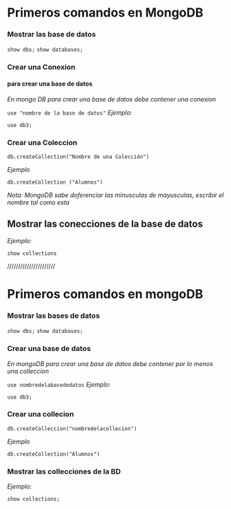 # Primeros comandos en MongoDB

### Mostrar las base de datos
`show dbs;`
`show databases;`

### Crear una Conexion
#### para crear una base de datos
*En mongo DB para crear una base de datos debe contener una conexion*

`use "nombre de la base de datos"`
*Ejemplo:*

`use db3;`

### Crear una Coleccion

`db.createCollection("Nombre de una Colección")`

*Ejemplo*

`db.createCollection ("Alumnos")`

*Nota: MongoDB sabe doferenciar las minusculas de mayusculas, escribir el nombre tal como esta*

## Mostrar las conecciones de la base de datos

*Ejemplo:*

`show collections`















//////////////////////











# Primeros comandos en mongoDB

### Mostrar las bases de datos 
`show dbs;`
`show databases;`

### Crear una base de datos 
*En mongoDB para crear una base de datos debe contener por lo menos una colleccion*

`use nombredelabasededatos`
*Ejemplo:*

`use db3;`

### Crear una collecion 

`db.createColleccion("nombredelacollecion")`

*Ejemplo*

`db.createCollection("Alumnos")`

### Mostrar las collecciones de la BD 

*Ejemplo:*

`show collections;`


